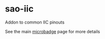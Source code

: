 # sao-iic
Addon to common IIC pinouts


See the main [microbadge](https://github.com/securelyfitz/microbadge) page for more details
